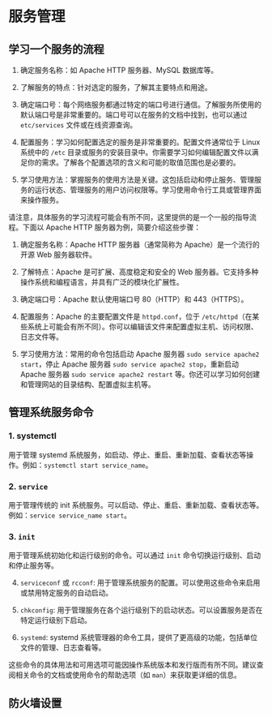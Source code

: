 # 服务管理

## 学习一个服务的流程

1. 确定服务名称：如 Apache HTTP 服务器、MySQL 数据库等。

2. 了解服务的特点：针对选定的服务，了解其主要特点和用途。

3. 确定端口号：每个网络服务都通过特定的端口号进行通信。了解服务所使用的默认端口号是非常重要的。端口号可以在服务的文档中找到，也可以通过 `etc/services` 文件或在线资源查询。

4. 配置服务：学习如何配置选定的服务是非常重要的。配置文件通常位于 Linux 系统中的 `/etc` 目录或服务的安装目录中。你需要学习如何编辑配置文件以满足你的需求。了解各个配置选项的含义和可能的取值范围也是必要的。

5. 学习使用方法：掌握服务的使用方法是关键。这包括启动和停止服务、管理服务的运行状态、管理服务的用户访问权限等。学习使用命令行工具或管理界面来操作服务。

请注意，具体服务的学习流程可能会有所不同，这里提供的是一个一般的指导流程。下面以 Apache HTTP 服务器为例，简要介绍这些步骤：

1. 确定服务名称：Apache HTTP 服务器（通常简称为 Apache）是一个流行的开源 Web 服务器软件。

2. 了解特点：Apache 是可扩展、高度稳定和安全的 Web 服务器。它支持多种操作系统和编程语言，并具有广泛的模块化扩展性。

3. 确定端口号：Apache 默认使用端口号 80（HTTP）和 443（HTTPS）。

4. 配置服务：Apache 的主要配置文件是 `httpd.conf`，位于 `/etc/httpd`（在某些系统上可能会有所不同）。你可以编辑该文件来配置虚拟主机、访问权限、日志文件等。

5. 学习使用方法：常用的命令包括启动 Apache 服务器 `sudo service apache2 start`，停止 Apache 服务器 `sudo service apache2 stop`，重新启动 Apache 服务器 `sudo service apache2 restart` 等。你还可以学习如何创建和管理网站的目录结构、配置虚拟主机等。

## 管理系统服务命令

### 1. systemctl

用于管理 systemd 系统服务，如启动、停止、重启、重新加载、查看状态等操作。例如：`systemctl start service_name`。

### 2. `service`

用于管理传统的 init 系统服务。可以启动、停止、重启、重新加载、查看状态等。例如：`service service_name start`。

### 3. `init`

用于管理系统初始化和运行级别的命令。可以通过 `init` 命令切换运行级别、启动和停止服务等。

4. `serviceconf` 或 `rcconf`: 用于管理系统服务的配置。可以使用这些命令来启用或禁用特定服务的自动启动。

5. `chkconfig`: 用于管理服务在各个运行级别下的启动状态。可以设置服务是否在特定运行级别下启动。

6. `systemd`: systemd 系统管理器的命令工具，提供了更高级的功能，包括单位文件的管理、日志查看等。

这些命令的具体用法和可用选项可能因操作系统版本和发行版而有所不同。建议查阅相关命令的文档或使用命令的帮助选项（如 `man`）来获取更详细的信息。

## 防火墙设置

